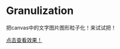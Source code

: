 # Granulization
把canvas中的文字图片图形粒子化！来试试把！

<p><a href="http://www.youngonest.com:3001/time" title="click me!"> 点击查看效果！</a></p>

